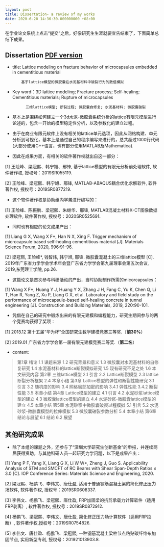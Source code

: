```yaml
---
layout: post
title: Dissertation- a review of my works
date: 2020-6-20 14:36:30.000000000 +08:00
---
```


在学业论文系统上点击“提交”之后，好像研究生生涯就要宣告结束了，下面简单总结下成果。

## Dissertation [PDF version](https://drive.google.com/file/d/1c2FCtJN4I5ceeE9NqAOsescBTIXjyBrv/view?usp=drive_link)
- title: Lattice modeling on fracture behavior of microcapsules embedded in cementitious material  

          基于lattice模型的微胶囊在水泥基材料中破裂行为的数值模拟

- Key word：3D lattice modeling; Fracture process; Self-healing; Cementitious materials; Rupture of microcapsules  

            三维lattice模型; 断裂过程; 微胶囊自修复; 水泥基材料; 微胶囊破裂

- 基本上是围绕如何建立一个3d水泥-微胶囊系统分析的lattice有限元模型进行论述的，包含一开始的模型稳定性分析，以及参数化的建立过程。

- 由于在商业有限元软件上没有相关的lattice单元选项，因此从网格构建、单元分析到可视化，基本上是通过自己的程序编写来进行的，总共超过1000行代码 (大部分使用C++语言，也有部分使用MATLAB及Mathematica).

- 因此在成果方面，有相关的软件著作权就出自这一部分：  

[1]	王险峰、梁冠熙、韩宁旭、邢锋, 基于lattice模型的有限元分析前处理软件, 软件著作权, 授权号：2019SR055119.  

[2]	王险峰、梁冠熙、韩宁旭、邢锋, MATLAB-ABAQUS耦合优化求解软件, 软件著作权, 授权号：2019SR0877219.

- 这个软件著作权是协助组内学弟进行编写的：  

[1]	王险峰、陈振鹏、梁冠熙、朱继华、邢锋, MATLAB混凝土材料X-CT图像数据处理软件, 软件著作权, 授权号：2020SR0525691.

- 同时也有相应的论文成果产出：  

[1] Liang G X, Wang X F*, Han N X, Xing F. Trigger mechanism of microcapsule based self-healing cementitious material [J]. Materials Science Forum, 2020, 996:91-96.  

[2]	梁冠熙, 王险峰*, 钱智炜, 韩宁旭, 邢锋. 微胶囊混凝土的三维lattice模型 [C]. 2019年广东省力学学会学术年会暨广东省力学学会第九届理事会第五次会议, 2019,东莞理工学院, pp.26.

- 这篇论文是首次参与科研活动的产出，当时协助制作所需的micorcapsules：  

[1]	Wang X F*, Huang Y J, Huang Y X, Zhang J H, Fang C, Yu K, Chen Q, Li T, Han R, Yang Z, Xu P, Liang G X, et al. Laboratory and field study on the performance of microcapsule-based self-healing concrete in tunnel engineering [J]. Construction and Building Materials, 2019, 220:90-101.

- 凭借在自己的研究中锻炼出来的有限元建模和编程能力，研究生期间参与的两个竞赛均获得了奖项：  

[1]	2018.12 第十五届“华为杯”全国研究生数学建模竞赛三等奖.（**前30%**）  

[2]	2019.01 广东省力学学会第一届有限元建模竞赛二等奖.（**第二名**）


- content:

> 第1章 绪论
> 1.1 课题来源
1.2 研究背景和意义
1.3 微胶囊对水泥基材料的自修复研究
1.4 水泥基材料的lattice断裂模拟研究
1.5 现有研究不足之处
1.6 本文研究内容
第2章 三维lattice模型
2.1 引言
2.2 Lattice断裂模型
2.3 lattice断裂分析框架
2.4 本章小结
第3章 Lattice模型的弹性和断裂性能研究
3.1 引言
3.2 随机度的影响
3.4 网格局部加密的影响
3.4.1 弹性性能
3.4.2 断裂性能
3.5 本章小结
第4章 Lattice模型的建立
4.1 引言
4.2 水泥砂浆lattice模型的建立
4.3 微胶囊lattice模型的建立
4.4 水泥砂浆-微胶囊lattice模型的建立
4.5 本章小结
第5章 水泥砂浆中微胶囊破裂过程模拟
5.1 引言
5.2 水泥砂浆-微胶囊模型的拉伸模拟
5.3 微胶囊破裂参数分析
5.4 本章小结
第6章 结论与展望
6.1 结论
6.2 展望

## 其他研究成果
- 除了本组的课题之外，还参与了“深圳大学研究生创新基金”的申报，并连续两届获得资助，与其他科研人员一起研究力学问题，以下是成果产出：  

[1]	Yang P F, Yang X, Liang G X, Li W W*, Zheng J, Guo S. Applicability Analysis of STM and SMCFT of RC Beams with Shear Span-Depth Ratios ≤ 3.0 [C]. IOP Conference Series: Materials Science and Engineering, 2020.  

[2]	梁冠熙、杨鹏飞、李伟文、唐仕盈, 适用于普通钢筋混凝土梁的简化修正压力场软件, 软件著作权, 授权号：2019SR0608337.  

[3]	李伟文、杨鹏飞、梁冠熙、唐仕盈, FRP加固梁的抗剪承载力计算软件（适用FRP剥离）, 软件著作权, 授权号：2019SR0872912.  

[4]	杨鹏飞、梁冠熙、李伟文、唐仕盈, 简化修正压力场计算软件（适用FRP拉断）, 软件著作权,授权号：2019SR0754826.  

[5]	李伟文、唐仕盈、杨鹏飞、梁冠熙, 一种钢筋混凝土梁柱节点粘贴碳纤维布加固节点, 实用新型专利, 授权号：201921013903.8.
